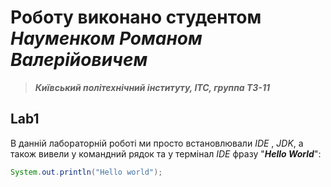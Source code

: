 # Роботу виконано студентом ***Науменком Романом Валерійовичем***
> ***Київський політехнічний інституту, ІТС, группа ТЗ-11***

## Lab1

В данній лабораторній роботі ми просто встановлювали *IDE* , *JDK*, а також вивели у командний рядок та у термінал *IDE* фразу "***Hello World***":
```java
System.out.println("Hello world");
```